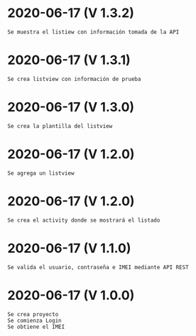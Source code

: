 # 2020-06-17 (V 1.3.2)
    Se muestra el listiew con información tomada de la API
# 2020-06-17 (V 1.3.1)
    Se crea listview con información de prueba
# 2020-06-17 (V 1.3.0)
    Se crea la plantilla del listview
# 2020-06-17 (V 1.2.0)
    Se agrega un listview
# 2020-06-17 (V 1.2.0)
    Se crea el activity donde se mostrará el listado
# 2020-06-17 (V 1.1.0)
    Se valida el usuario, contraseña e IMEI mediante API REST
# 2020-06-17 (V 1.0.0)
    Se crea proyecto
    Se comienza Login
    Se obtiene el IMEI